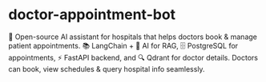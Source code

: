 # doctor-appointment-bot
🏥 Open-source AI assistant for hospitals that helps doctors book &amp; manage patient appointments. 📚 LangChain + 🤖 AI for RAG, 🗄️ PostgreSQL for appointments, ⚡ FastAPI backend, and 🔍 Qdrant for doctor details. Doctors can book, view schedules &amp; query hospital info seamlessly.
